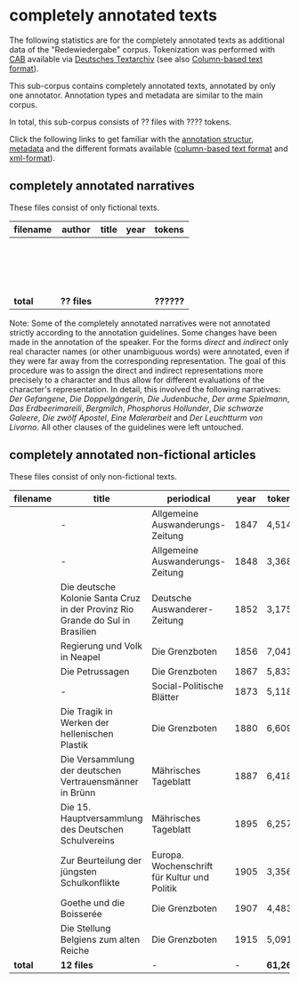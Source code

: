 # completely annotated texts

The following statistics are for the completely annotated texts as additional data of the "Redewiedergabe" corpus. Tokenization was performed with [CAB](https://kaskade.dwds.de/demo/cab/file) available via [Deutsches Textarchiv](http://www.deutschestextarchiv.de) (see also [Column-based text format](column_based_text_format.md)).

This sub-corpus contains completely annotated texts, annotated by only one annotator. Annotation types and metadata are similar to the main corpus.

In total, this sub-corpus consists of ?? files with ???? tokens.

Click the following links to get familiar with the [annotation structur](annotation_structure.md), [metadata](metadata.md) and the different formats available ([column-based text format](column_based_text_format.md) and [xml-format](xml_format.md)).

## completely annotated narratives

These files consist of only fictional texts.

| filename | author | title | year | tokens |
|----------|--------|-------|------|--------|
|  |  |  |  |  |
|  |  |  |  |  |
|  |  |  |  |  |
|  |  |  |  |  |
|  |  |  |  |  |
|  |  |  |  |  |
|  |  |  |  |  |
|  |  |  |  |  |
|  |  |  |  |  |
|  |  |  |  |  |
|  |  |  |  |  |
|  |  |  |  |  |
|  |  |  |  |  |
|  |  |  |  |  |
|  |  |  |  |  |
|  |  |  |  |  |
|  |  |  |  |  |
| **total** | **?? files** |  |  | **??????** |

Note: Some of the completely annotated narratives were not annotated strictly according to the annotation guidelines. Some changes have been made in the annotation of the speaker. For the forms *direct* and *indirect* only real character names (or other unambiguous words) were annotated, even if they were far away from the corresponding representation. The goal of this procedure was to assign the direct and indirect representations more precisely to a character and thus allow for different evaluations of the character's representation. In detail, this involved the following narratives: *Der Gefangene*, *Die Doppelgängerin*, *Die Judenbuche*, *Der arme Spielmann*, *Das Erdbeerimareili*, *Bergmilch*, *Phosphorus Hollunder*, *Die schwarze Galeere*, *Die zwölf Apostel*, *Eine Malerarbeit* and *Der Leuchtturm von Livorno*. All other clauses of the guidelines were left untouched.

## completely annotated non-fictional articles

These files consist of only non-fictional texts.

| filename | title | periodical | year | tokens |
|----------|-------|------------|------|--------|
|  | - | Allgemeine Auswanderungs-Zeitung | 1847 | 4,514 |
|  | - | Allgemeine Auswanderungs-Zeitung | 1848 | 3,368 |
|  | Die deutsche Kolonie Santa Cruz in der Provinz Rio Grande do Sul in Brasilien | Deutsche Auswanderer-Zeitung | 1852 | 3,175 |
|  | Regierung und Volk in Neapel | Die Grenzboten | 1856 | 7,041 |
|  | Die Petrussagen | Die Grenzboten | 1867 | 5,833 |
|  | - | Social-Politische Blätter | 1873 | 5,118 |
|  | Die Tragik in Werken der hellenischen Plastik | Die Grenzboten | 1880 | 6,609 |
|  | Die Versammlung der deutschen Vertrauensmänner in Brünn | Mährisches Tageblatt | 1887 | 6,418 |
|  | Die 15. Hauptversammlung des Deutschen Schulvereins | Mährisches Tageblatt | 1895 | 6,257 |
|  | Zur Beurteilung der jüngsten Schulkonflikte | Europa. Wochenschrift für Kultur und Politik | 1905 | 3,356 |
|  | Goethe und die Boisserée | Die Grenzboten | 1907 | 4,483 |
|  | Die Stellung Belgiens zum alten Reiche | Die Grenzboten | 1915 | 5,091 |
| **total** | **12 files** | - | - | **61,263** |


